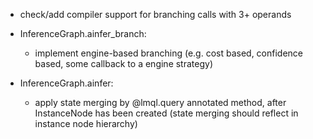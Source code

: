 * check/add compiler support for branching calls with 3+ operands
* InferenceGraph.ainfer_branch: 
    - implement engine-based branching (e.g. cost based, confidence based, some callback to a engine strategy)

* InferenceGraph.ainfer:
    - apply state merging by @lmql.query annotated method, after InstanceNode has been created (state merging should reflect in instance node hierarchy)